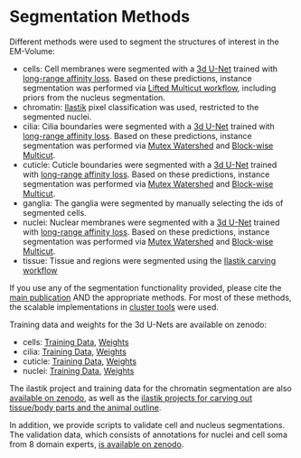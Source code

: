 # Segmentation Methods

Different methods were used to segment the structures of interest in the EM-Volume:
- cells: Cell membranes were segmented with a [3d U-Net](https://link.springer.com/chapter/10.1007/978-3-319-46723-8_49) trained with [long-range affinity loss](https://arxiv.org/abs/1706.00120). Based on these predictions, instance segmentation was performed via [Lifted Multicut workflow](https://www.frontiersin.org/articles/10.3389/fcomp.2019.00006/full), including priors from the nucleus segmentation.
- chromatin: [Ilastik](https://www.nature.com/articles/s41592-019-0582-9) pixel classification was used, restricted to the segmented nuclei.
- cilia: Cilia boundaries were segmented with a [3d U-Net](https://link.springer.com/chapter/10.1007/978-3-319-46723-8_49) trained with [long-range affinity loss](https://arxiv.org/abs/1706.00120). Based on these predictions, instance segmentation was performed via [Mutex Watershed](http://openaccess.thecvf.com/content_ECCV_2018/html/Steffen_Wolf_The_Mutex_Watershed_ECCV_2018_paper.html) and [Block-wise Multicut](http://openaccess.thecvf.com/content_ICCV_2017_workshops/w1/html/Pape_Solving_Large_Multicut_ICCV_2017_paper.html).
- cuticle: Cuticle boundaries were segmented with a [3d U-Net](https://link.springer.com/chapter/10.1007/978-3-319-46723-8_49) trained with [long-range affinity loss](https://arxiv.org/abs/1706.00120). Based on these predictions, instance segmentation was performed via [Mutex Watershed](http://openaccess.thecvf.com/content_ECCV_2018/html/Steffen_Wolf_The_Mutex_Watershed_ECCV_2018_paper.html) and [Block-wise Multicut](http://openaccess.thecvf.com/content_ICCV_2017_workshops/w1/html/Pape_Solving_Large_Multicut_ICCV_2017_paper.html).
- ganglia: The ganglia were segmented by manually selecting the ids of segmented cells.
- nuclei: Nuclear membranes were segmented with a [3d U-Net](https://link.springer.com/chapter/10.1007/978-3-319-46723-8_49) trained with [long-range affinity loss](https://arxiv.org/abs/1706.00120). Based on these predictions, instance segmentation was performed via [Mutex Watershed](http://openaccess.thecvf.com/content_ECCV_2018/html/Steffen_Wolf_The_Mutex_Watershed_ECCV_2018_paper.html) and [Block-wise Multicut](http://openaccess.thecvf.com/content_ICCV_2017_workshops/w1/html/Pape_Solving_Large_Multicut_ICCV_2017_paper.html).
- tissue: Tissue and regions were segmented using the  [Ilastik carving workflow](https://www.nature.com/articles/s41592-019-0582-9)

If you use any of the segmentation functionality provided, please cite the [main publication]() AND the appropriate methods. 
For most of these methods, the scalable implementations in [cluster tools](https://github.com/constantinpape/cluster_tools) were used.

Training data and weights for the 3d U-Nets are available on zenodo:
- cells: [Training Data](https://zenodo.org/record/3675220/files/membrane.zip?download=1), [Weights](https://zenodo.org/record/3675288/files/cilia.nn?download=1)
- cilia: [Training Data](https://zenodo.org/record/3675220/files/cilia.zip?download=1), [Weights](https://zenodo.org/record/3675288/files/cuticle.nn?download=1)
- cuticle: [Training Data](https://zenodo.org/record/3675220/files/cuticle.zip?download=1), [Weights](https://zenodo.org/record/3675288/files/membranes.nn?download=1)
- nuclei: [Training Data](https://zenodo.org/record/3675220/files/nuclei.zip?download=1), [Weights](https://zenodo.org/record/3675288/files/nuclei.nn?download=1)

The ilastik project and training data for the chromatin segmentation are also [available on zenodo](https://doi.org/10.5281/zenodo.3676534), as well as the [ilastik projects for carving out tissue/body parts and the animal outline](https://doi.org/10.5281/zenodo.3678793).

In addition, we provide scripts to validate cell and nucleus segmentations. The validation data, which consists of annotations for nuclei and cell soma from 8 domain experts, [is available on zenodo](https://doi.org/10.5281/zenodo.3690727).
